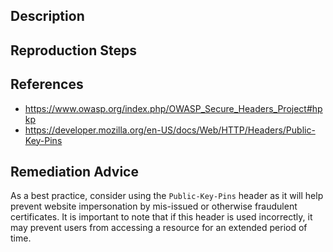 ## Description


## Reproduction Steps


## References

- https://www.owasp.org/index.php/OWASP_Secure_Headers_Project#hpkp
- https://developer.mozilla.org/en-US/docs/Web/HTTP/Headers/Public-Key-Pins


## Remediation Advice

As a best practice, consider using the `Public-Key-Pins` header as it will help prevent website impersonation by mis-issued or otherwise fraudulent certificates. It is important to note that if this header is used incorrectly, it may prevent users from accessing a resource for an extended period of time.

